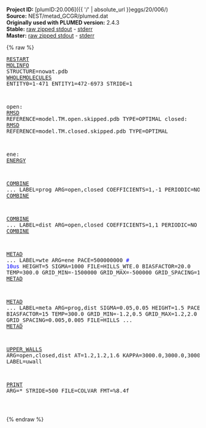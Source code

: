 **Project ID:** [plumID:20.006]({{ '/' | absolute_url }}eggs/20/006/)  
**Source:** NEST/metad_GCGR/plumed.dat  
**Originally used with PLUMED version:** 2.4.3  
**Stable:** [raw zipped stdout](plumed.dat.plumed.stdout.txt.zip) - [stderr](plumed.dat.plumed.stderr)  
**Master:** [raw zipped stdout](plumed.dat.plumed_master.stdout.txt.zip) - [stderr](plumed.dat.plumed_master.stderr)  

{% raw %}<pre>
<a href="https://plumed.github.io/doc-master/user-doc/html/_r_e_s_t_a_r_t.html">RESTART</a>
<a href="https://plumed.github.io/doc-master/user-doc/html/_m_o_l_i_n_f_o.html">MOLINFO</a> STRUCTURE=nowat.pdb
<a href="https://plumed.github.io/doc-master/user-doc/html/_w_h_o_l_e_m_o_l_e_c_u_l_e_s.html">WHOLEMOLECULES</a> ENTITY0=1-471 ENTITY1=472-6973 STRIDE=1

open: <a href="https://plumed.github.io/doc-master/user-doc/html/_r_m_s_d.html">RMSD</a> REFERENCE=model.TM.open.skipped.pdb TYPE=OPTIMAL
closed: <a href="https://plumed.github.io/doc-master/user-doc/html/_r_m_s_d.html">RMSD</a> REFERENCE=model.TM.closed.skipped.pdb TYPE=OPTIMAL

ene: <a href="https://plumed.github.io/doc-master/user-doc/html/_e_n_e_r_g_y.html">ENERGY</a>

<a href="https://plumed.github.io/doc-master/user-doc/html/_c_o_m_b_i_n_e.html">COMBINE</a> ...
  LABEL=prog
  ARG=open,closed
  COEFFICIENTS=1,-1
  PERIODIC=NO
... <a href="https://plumed.github.io/doc-master/user-doc/html/_c_o_m_b_i_n_e.html">COMBINE</a>

<a href="https://plumed.github.io/doc-master/user-doc/html/_c_o_m_b_i_n_e.html">COMBINE</a> ...
  LABEL=dist
  ARG=open,closed
  COEFFICIENTS=1,1
  PERIODIC=NO
... <a href="https://plumed.github.io/doc-master/user-doc/html/_c_o_m_b_i_n_e.html">COMBINE</a>

<a href="https://plumed.github.io/doc-master/user-doc/html/_m_e_t_a_d.html">METAD</a> ...
  LABEL=wte
  ARG=ene
  PACE=500000000 <span style="color:blue"># 10us</span>
  HEIGHT=5 SIGMA=1000
  FILE=HILLS_WTE.0
  BIASFACTOR=20.0 TEMP=300.0
  GRID_MIN=-1500000 GRID_MAX=-500000 GRID_SPACING=10
... <a href="https://plumed.github.io/doc-master/user-doc/html/_m_e_t_a_d.html">METAD</a>

<a href="https://plumed.github.io/doc-master/user-doc/html/_m_e_t_a_d.html">METAD</a> ...
  LABEL=meta
  ARG=prog,dist
  SIGMA=0.05,0.05 HEIGHT=1.5 PACE=500
  BIASFACTOR=15 TEMP=300.0
  GRID_MIN=-1.2,0.5 GRID_MAX=1.2,2.0 GRID_SPACING=0.005,0.005
  FILE=HILLS
... <a href="https://plumed.github.io/doc-master/user-doc/html/_m_e_t_a_d.html">METAD</a>


<a href="https://plumed.github.io/doc-master/user-doc/html/_u_p_p_e_r__w_a_l_l_s.html">UPPER_WALLS</a> ARG=open,closed,dist AT=1.2,1.2,1.6 KAPPA=3000.0,3000.0,3000.0 LABEL=uwall


<a href="https://plumed.github.io/doc-master/user-doc/html/_p_r_i_n_t.html">PRINT</a> ARG=* STRIDE=500 FILE=COLVAR FMT=%8.4f

</pre>{% endraw %}
